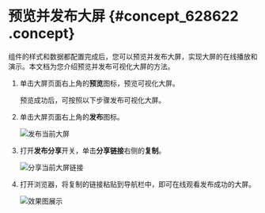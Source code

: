 # 预览并发布大屏 {#concept_628622 .concept}

组件的样式和数据都配置完成后，您可以预览并发布大屏，实现大屏的在线播放和演示。本文档为您介绍预览并发布可视化大屏的方法。

1.  单击大屏页面右上角的**预览**图标，预览可视化大屏。

    预览成功后，可按照以下步骤发布可视化大屏。

2.  单击大屏页面右上角的**发布**图标。

    ![发布当前大屏](http://static-aliyun-doc.oss-cn-hangzhou.aliyuncs.com/assets/img/17683/15659482479452_zh-CN.png)

3.  打开**发布分享**开关，单击**分享链接**右侧的**复制**。

    ![分享当前大屏链接](http://static-aliyun-doc.oss-cn-hangzhou.aliyuncs.com/assets/img/17683/15659482479453_zh-CN.png)

4.  打开浏览器，将复制的链接粘贴到导航栏中，即可在线观看发布成功的大屏。

    ![效果图展示](images/9294_zh-CN.gif)



